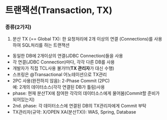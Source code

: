 # 트랜잭션(Transaction, TX)

### 종류(2가지)

1.  분산 TX (== Global TX): 한 요청처리에 2개 이상의 연결
(Connections)를 사용하여 SQL처리를 하는 트랜잭션
- 동일한 DB에 2개이상의 연결(JDBC Connection)들을 사용
- 각 연결(JDBC Connection)마다, 각각 다른 DB를 사용
- 개발자가 직접 TCL사용 불가!!!(**TX 관리자**가 대신 수행)
- 스프링은 @Transactional 어노테이션으로 TX관리
- 2PC 사용(완전하지 않음): 2-Phase Commit (2PC)  
예: 2개의 데이터소스(각각 연결된 DB가 틀림)사용  
- phase: 현재 분산TX에 참여한 각각의 데이터소스에게
물어봄(Commit할 준비가 되어있는지)
- 2nd. phase: 각 데이터소스에 연결된 DB의 TX관리자에게
Commit 부탁  
- TX관리자(규약: X/OPEN XA(분산TX)): WAS, Spring, Database
